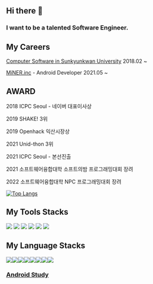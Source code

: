 ## Hi there 👋


### I want to be a talented Software Engineer.

## My Careers

 [Computer Software in Sunkyunkwan University](http://cs.skku.edu) 2018.02 ~
 
 [MiNER.inc](http://minerinc.io) - Android Developer 2021.05 ~

## AWARD

2018 ICPC Seoul - 네이버 대표이사상

2019 SHAKE! 3위

2019 Openhack 익산시장상

2021 Unid-thon 3위

2021 ICPC Seoul - 본선진출

2021 소프트웨어융합대학 소프트의밤 프로그래밍대회 장려

2022 소프트웨어융합대학 NPC 프로그래밍대회 장려

<!--
**DivisonOfficer/DivisonOfficer** is a ✨ _special_ ✨ repository because its `README.md` (this file) appears on your GitHub profile.

Here are some ideas to get you started:

- 🔭 I’m currently working on ...
- 🌱 I’m currently learning ...
- 👯 I’m looking to collaborate on ...
- 🤔 I’m looking for help with ...
- 💬 Ask me about ...
- 📫 How to reach me: ...
- 😄 Pronouns: ...
- ⚡ Fun fact: ...
-->


 <!-- 
 [![Anurag's GitHub stats](https://github-readme-stats.vercel.app/api?username=DivisonOfficer&theme=tokyonight)](https://github.com/anuraghazra/github-readme-stats) 
 -->

[![Top Langs](https://github-readme-stats.vercel.app/api/top-langs/?username=DivisonOfficer&layout=compact&langs_count=8&hide=html,python,batchfile,powershell,makefile,Jupyter%20Notebook)](https://github.com/anuraghazra/github-readme-stats)

## My Tools Stacks

<img src="https://img.shields.io/badge/Android Studio-green?style=flat&logo=Android Studio&logoColor=white"/> <img src="https://img.shields.io/badge/Flutter-02569B?style=flat&logo=Flutter&logoColor=white"/> <img src="https://img.shields.io/badge/Xcode-147EFB?style=flat&logo=xcode&logoColor=white"/> <img src="https://img.shields.io/badge/Node.js-339933?style=flat&logo=Node.js&logoColor=white"/> <img src="https://img.shields.io/badge/Django-092E20?style=flat&logo=Django&logoColor=white"/> <img src="https://img.shields.io/badge/Spring-6DB33F?style=flat&logo=Spring&logoColor=white"/> 


## My Language Stacks

<img src="https://img.shields.io/badge/C-A8B9CC?style=flat&logo=C&logoColor=white"/><img src="https://img.shields.io/badge/C++-00599C?style=flat&logo=C++&logoColor=white"/><img src="https://img.shields.io/badge/CSharp-239120?style=flat&logo=C Sharp&logoColor=white"/><img src="https://img.shields.io/badge/Java-007396?style=flat&logo=Java&logoColor=white"/><img src="https://img.shields.io/badge/Python-3776AB?style=flat&logo=Python&logoColor=white"/><img src="https://img.shields.io/badge/Kotlin-7F52FF?style=flat&logo=Kotlin&logoColor=white"/><img src="https://img.shields.io/badge/Swift-F05138?style=flat&logo=Swift&logoColor=white"/><img src="https://img.shields.io/badge/Dart-0175C2?style=flat&logo=Dart&logoColor=white"/>





### [Android Study](https://vintage-scale-5ff.notion.site/Android-7b5cd569a9c744db83a9faac52640ff8)

<!--
<img src="https://user-images.githubusercontent.com/41609506/163674923-e0e4c455-163f-497b-8bd4-e5db52af1ea0.gif" width="200"/>

<img src="https://user-images.githubusercontent.com/41609506/163674981-90e03bd8-8d12-41bc-99a8-b009d77016f0.gif" width="400"/>

<img src="https://user-images.githubusercontent.com/41609506/163675000-632cab74-6e43-4b05-addc-5bfd5e42f0ef.gif" width="200"/>-->







